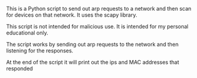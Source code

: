 This is a Python script to send out arp requests to a network and then scan for devices on that network. It uses the scapy library.

This script is not intended for malicious use. It is intended for my personal educational only.

The script works by sending out arp requests to the network and then listening for the responses.

At the end of the script it will print out the ips and MAC addresses that responded

